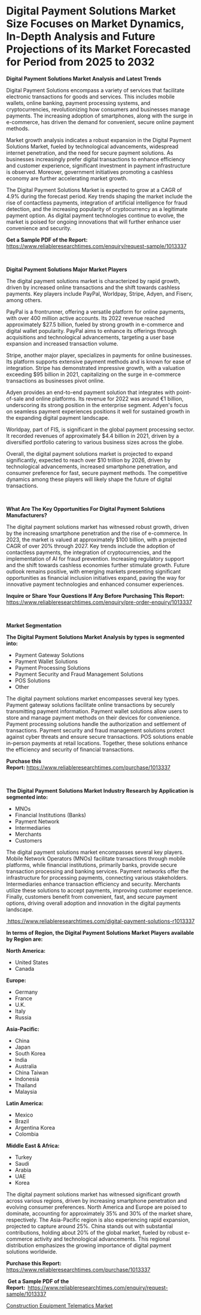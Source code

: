 <p><h1>Digital Payment Solutions Market Size Focuses on Market Dynamics, In-Depth Analysis and Future Projections of its Market Forecasted for Period from 2025 to 2032</h1></p><p><strong>Digital Payment Solutions Market Analysis and Latest Trends</strong></p>
<p><p>Digital Payment Solutions encompass a variety of services that facilitate electronic transactions for goods and services. This includes mobile wallets, online banking, payment processing systems, and cryptocurrencies, revolutionizing how consumers and businesses manage payments. The increasing adoption of smartphones, along with the surge in e-commerce, has driven the demand for convenient, secure online payment methods.</p><p>Market growth analysis indicates a robust expansion in the Digital Payment Solutions Market, fueled by technological advancements, widespread internet penetration, and the need for secure payment solutions. As businesses increasingly prefer digital transactions to enhance efficiency and customer experience, significant investment in payment infrastructure is observed. Moreover, government initiatives promoting a cashless economy are further accelerating market growth.</p><p>The Digital Payment Solutions Market is expected to grow at a CAGR of 4.9% during the forecast period. Key trends shaping the market include the rise of contactless payments, integration of artificial intelligence for fraud detection, and the increasing popularity of cryptocurrency as a legitimate payment option. As digital payment technologies continue to evolve, the market is poised for ongoing innovations that will further enhance user convenience and security.</p></p>
<p><strong>Get a Sample PDF of the Report:&nbsp;</strong> <a href="https://www.reliableresearchtimes.com/enquiry/request-sample/1013337?utm_campaign=2956&utm_medium=2&utm_source=Github&utm_content=ia&utm_term=06032025&utm_id=digital-payment-solutions">https://www.reliableresearchtimes.com/enquiry/request-sample/1013337</a></p>
<p>&nbsp;</p>
<p><strong>Digital Payment Solutions Major Market Players</strong></p>
<p><p>The digital payment solutions market is characterized by rapid growth, driven by increased online transactions and the shift towards cashless payments. Key players include PayPal, Worldpay, Stripe, Adyen, and Fiserv, among others.</p><p>PayPal is a frontrunner, offering a versatile platform for online payments, with over 400 million active accounts. Its 2022 revenue reached approximately $27.5 billion, fueled by strong growth in e-commerce and digital wallet popularity. PayPal aims to enhance its offerings through acquisitions and technological advancements, targeting a user base expansion and increased transaction volume.</p><p>Stripe, another major player, specializes in payments for online businesses. Its platform supports extensive payment methods and is known for ease of integration. Stripe has demonstrated impressive growth, with a valuation exceeding $95 billion in 2021, capitalizing on the surge in e-commerce transactions as businesses pivot online.</p><p>Adyen provides an end-to-end payment solution that integrates with point-of-sale and online platforms. Its revenue for 2022 was around €1 billion, underscoring its strong position in the enterprise segment. Adyen's focus on seamless payment experiences positions it well for sustained growth in the expanding digital payment landscape.</p><p>Worldpay, part of FIS, is significant in the global payment processing sector. It recorded revenues of approximately $4.4 billion in 2021, driven by a diversified portfolio catering to various business sizes across the globe.</p><p>Overall, the digital payment solutions market is projected to expand significantly, expected to reach over $10 trillion by 2026, driven by technological advancements, increased smartphone penetration, and consumer preference for fast, secure payment methods. The competitive dynamics among these players will likely shape the future of digital transactions.</p></p>
<p>&nbsp;</p>
<p><strong>What Are The Key Opportunities For Digital Payment Solutions Manufacturers?</strong></p>
<p><p>The digital payment solutions market has witnessed robust growth, driven by the increasing smartphone penetration and the rise of e-commerce. In 2023, the market is valued at approximately $100 billion, with a projected CAGR of over 20% through 2027. Key trends include the adoption of contactless payments, the integration of cryptocurrencies, and the implementation of AI for fraud prevention. Increasing regulatory support and the shift towards cashless economies further stimulate growth. Future outlook remains positive, with emerging markets presenting significant opportunities as financial inclusion initiatives expand, paving the way for innovative payment technologies and enhanced consumer experiences.</p></p>
<p><strong>Inquire or Share Your Questions If Any Before Purchasing This Report:</strong> <a href="https://www.reliableresearchtimes.com/enquiry/pre-order-enquiry/1013337?utm_campaign=2956&utm_medium=2&utm_source=Github&utm_content=ia&utm_term=06032025&utm_id=digital-payment-solutions">https://www.reliableresearchtimes.com/enquiry/pre-order-enquiry/1013337</a></p>
<p>&nbsp;</p>
<p><strong>Market Segmentation</strong></p>
<p><strong>The Digital Payment Solutions Market Analysis by types is segmented into:</strong></p>
<p><ul><li>Payment Gateway Solutions</li><li>Payment Wallet Solutions</li><li>Payment Processing Solutions</li><li>Payment Security and Fraud Management Solutions</li><li>POS Solutions</li><li>Other</li></ul></p>
<p><p>The digital payment solutions market encompasses several key types. Payment gateway solutions facilitate online transactions by securely transmitting payment information. Payment wallet solutions allow users to store and manage payment methods on their devices for convenience. Payment processing solutions handle the authorization and settlement of transactions. Payment security and fraud management solutions protect against cyber threats and ensure secure transactions. POS solutions enable in-person payments at retail locations. Together, these solutions enhance the efficiency and security of financial transactions.</p></p>
<p><strong>Purchase this Report:&nbsp;</strong><a href="https://www.reliableresearchtimes.com/purchase/1013337?utm_campaign=2956&utm_medium=2&utm_source=Github&utm_content=ia&utm_term=06032025&utm_id=digital-payment-solutions">https://www.reliableresearchtimes.com/purchase/1013337</a></p>
<p>&nbsp;</p>
<p><strong>The Digital Payment Solutions Market Industry Research by Application is segmented into:</strong></p>
<p><ul><li>MNOs</li><li>Financial Institutions (Banks)</li><li>Payment Network</li><li>Intermediaries</li><li>Merchants</li><li>Customers</li></ul></p>
<p><p>The digital payment solutions market encompasses several key players. Mobile Network Operators (MNOs) facilitate transactions through mobile platforms, while financial institutions, primarily banks, provide secure transaction processing and banking services. Payment networks offer the infrastructure for processing payments, connecting various stakeholders. Intermediaries enhance transaction efficiency and security. Merchants utilize these solutions to accept payments, improving customer experience. Finally, customers benefit from convenient, fast, and secure payment options, driving overall adoption and innovation in the digital payments landscape.</p></p>
<p><a href="https://www.reliableresearchtimes.com/digital-payment-solutions-r1013337?utm_campaign=2956&utm_medium=2&utm_source=Github&utm_content=ia&utm_term=06032025&utm_id=digital-payment-solutions">&nbsp;https://www.reliableresearchtimes.com/digital-payment-solutions-r1013337</a></p>
<p><strong>In terms of Region, the Digital Payment Solutions Market Players available by Region are:</strong></p>
<p>
    <p> <strong> North America: </strong>
        <ul>
            <li>United States</li>
            <li>Canada</li>
        </ul>
        </p> 
    <p> <strong> Europe: </strong>
        <ul>
            <li>Germany</li>
            <li>France</li>
            <li>U.K.</li>
            <li>Italy</li>
            <li>Russia</li>
        </ul>
        </p> 
    <p> <strong> Asia-Pacific: </strong>
        <ul>
            <li>China</li>
            <li>Japan</li>
            <li>South Korea</li>
            <li>India</li>
            <li>Australia</li>
            <li>China Taiwan</li>
            <li>Indonesia</li>
            <li>Thailand</li>
            <li>Malaysia</li>
        </ul>
        </p> 
    <p> <strong> Latin America: </strong>
        <ul>
            <li>Mexico</li>
            <li>Brazil</li>
            <li>Argentina Korea</li>
            <li>Colombia</li>
        </ul>
        </p> 
    <p> <strong> Middle East & Africa: </strong>
        <ul>
            <li>Turkey</li>
            <li>Saudi</li>
            <li>Arabia</li>
            <li>UAE</li>
            <li>Korea</li>
        </ul>
    </p>
    </p>
<p><p>The digital payment solutions market has witnessed significant growth across various regions, driven by increasing smartphone penetration and evolving consumer preferences. North America and Europe are poised to dominate, accounting for approximately 35% and 30% of the market share, respectively. The Asia-Pacific region is also experiencing rapid expansion, projected to capture around 25%. China stands out with substantial contributions, holding about 20% of the global market, fueled by robust e-commerce activity and technological advancements. This regional distribution emphasizes the growing importance of digital payment solutions worldwide.</p></p>
<p><strong>Purchase this Report: </strong><a href="https://www.reliableresearchtimes.com/purchase/1013337?utm_campaign=2956&utm_medium=2&utm_source=Github&utm_content=ia&utm_term=06032025&utm_id=digital-payment-solutions">https://www.reliableresearchtimes.com/purchase/1013337</a></p>
<p>&nbsp;<strong>Get a Sample PDF of the Report:&nbsp;&nbsp;</strong><a href="https://www.reliableresearchtimes.com/enquiry/request-sample/1013337?utm_campaign=2956&utm_medium=2&utm_source=Github&utm_content=ia&utm_term=06032025&utm_id=digital-payment-solutions">https://www.reliableresearchtimes.com/enquiry/request-sample/1013337</a></p>
<p><strong></strong></p>
<p><p><a href="https://github.com/ziogaskangui96/Market-Research-Report-List-1/blob/main/construction-equipment-telematics-market.md?utm_campaign=2956&utm_medium=2&utm_source=Github&utm_content=ia&utm_term=06032025&utm_id=digital-payment-solutions">Construction Equipment Telematics Market</a></p></p>